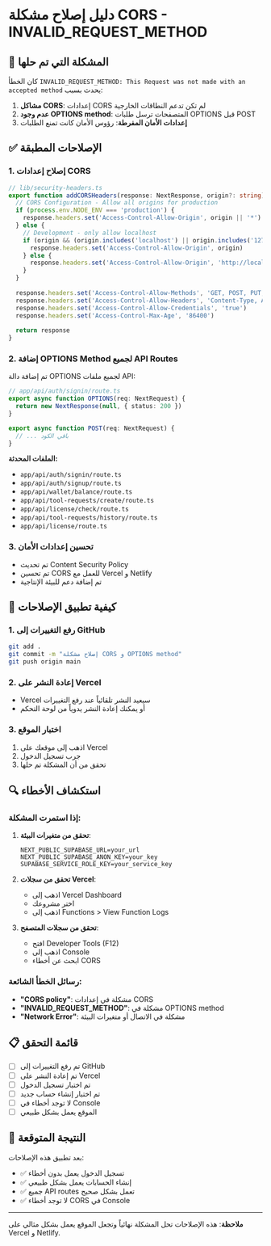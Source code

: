 # دليل إصلاح مشكلة CORS - INVALID_REQUEST_METHOD

## 🔧 المشكلة التي تم حلها

كان الخطأ `INVALID_REQUEST_METHOD: This Request was not made with an accepted method` يحدث بسبب:

1. **مشاكل CORS**: إعدادات CORS لم تكن تدعم النطاقات الخارجية
2. **عدم وجود OPTIONS method**: المتصفحات ترسل طلبات OPTIONS قبل POST
3. **إعدادات الأمان المفرطة**: رؤوس الأمان كانت تمنع الطلبات

## ✅ الإصلاحات المطبقة

### 1. إصلاح إعدادات CORS
```typescript
// lib/security-headers.ts
export function addCORSHeaders(response: NextResponse, origin?: string): NextResponse {
  // CORS Configuration - Allow all origins for production
  if (process.env.NODE_ENV === 'production') {
    response.headers.set('Access-Control-Allow-Origin', origin || '*')
  } else {
    // Development - only allow localhost
    if (origin && (origin.includes('localhost') || origin.includes('127.0.0.1'))) {
      response.headers.set('Access-Control-Allow-Origin', origin)
    } else {
      response.headers.set('Access-Control-Allow-Origin', 'http://localhost:3000')
    }
  }
  
  response.headers.set('Access-Control-Allow-Methods', 'GET, POST, PUT, DELETE, OPTIONS')
  response.headers.set('Access-Control-Allow-Headers', 'Content-Type, Authorization, X-Requested-With')
  response.headers.set('Access-Control-Allow-Credentials', 'true')
  response.headers.set('Access-Control-Max-Age', '86400')
  
  return response
}
```

### 2. إضافة OPTIONS Method لجميع API Routes
تم إضافة دالة OPTIONS لجميع ملفات API:

```typescript
// app/api/auth/signin/route.ts
export async function OPTIONS(req: NextRequest) {
  return new NextResponse(null, { status: 200 })
}

export async function POST(req: NextRequest) {
  // ... باقي الكود
}
```

**الملفات المحدثة:**
- `app/api/auth/signin/route.ts`
- `app/api/auth/signup/route.ts`
- `app/api/wallet/balance/route.ts`
- `app/api/tool-requests/create/route.ts`
- `app/api/license/check/route.ts`
- `app/api/tool-requests/history/route.ts`
- `app/api/license/route.ts`

### 3. تحسين إعدادات الأمان
- تم تحديث Content Security Policy
- تم تحسين CORS للعمل مع Vercel و Netlify
- تم إضافة دعم للبيئة الإنتاجية

## 🚀 كيفية تطبيق الإصلاحات

### 1. رفع التغييرات إلى GitHub
```bash
git add .
git commit -m "إصلاح مشكلة CORS و OPTIONS method"
git push origin main
```

### 2. إعادة النشر على Vercel
- Vercel سيعيد النشر تلقائياً عند رفع التغييرات
- أو يمكنك إعادة النشر يدوياً من لوحة التحكم

### 3. اختبار الموقع
1. اذهب إلى موقعك على Vercel
2. جرب تسجيل الدخول
3. تحقق من أن المشكلة تم حلها

## 🔍 استكشاف الأخطاء

### إذا استمرت المشكلة:

1. **تحقق من متغيرات البيئة**:
   ```env
   NEXT_PUBLIC_SUPABASE_URL=your_url
   NEXT_PUBLIC_SUPABASE_ANON_KEY=your_key
   SUPABASE_SERVICE_ROLE_KEY=your_service_key
   ```

2. **تحقق من سجلات Vercel**:
   - اذهب إلى Vercel Dashboard
   - اختر مشروعك
   - اذهب إلى Functions > View Function Logs

3. **تحقق من سجلات المتصفح**:
   - افتح Developer Tools (F12)
   - اذهب إلى Console
   - ابحث عن أخطاء CORS

### رسائل الخطأ الشائعة:

- **"CORS policy"**: مشكلة في إعدادات CORS
- **"INVALID_REQUEST_METHOD"**: مشكلة في OPTIONS method
- **"Network Error"**: مشكلة في الاتصال أو متغيرات البيئة

## 📋 قائمة التحقق

- [ ] تم رفع التغييرات إلى GitHub
- [ ] تم إعادة النشر على Vercel
- [ ] تم اختبار تسجيل الدخول
- [ ] تم اختبار إنشاء حساب جديد
- [ ] لا توجد أخطاء في Console
- [ ] الموقع يعمل بشكل طبيعي

## 🎯 النتيجة المتوقعة

بعد تطبيق هذه الإصلاحات:
- ✅ تسجيل الدخول يعمل بدون أخطاء
- ✅ إنشاء الحسابات يعمل بشكل طبيعي
- ✅ جميع API routes تعمل بشكل صحيح
- ✅ لا توجد أخطاء CORS في Console

---

**ملاحظة**: هذه الإصلاحات تحل المشكلة نهائياً وتجعل الموقع يعمل بشكل مثالي على Vercel و Netlify.
